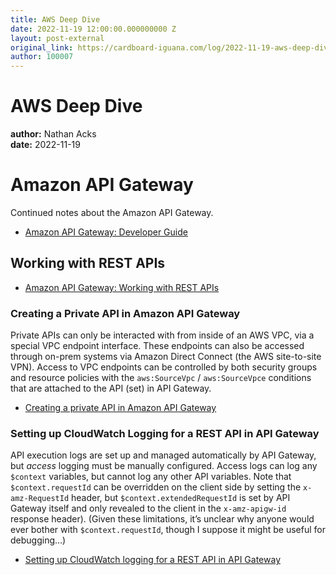 ```yaml
---
title: AWS Deep Dive
date: 2022-11-19 12:00:00.000000000 Z
layout: post-external
original_link: https://cardboard-iguana.com/log/2022-11-19-aws-deep-dive.html
author: 100007
---
```


# AWS Deep Dive

**author:** Nathan Acks  
**date:** 2022-11-19

# Amazon API Gateway

Continued notes about the Amazon API Gateway.

- [Amazon API Gateway: Developer Guide](https://docs.aws.amazon.com/apigateway/latest/developerguide/welcome.html)

## Working with REST APIs

- [Amazon API Gateway: Working with REST APIs](https://docs.aws.amazon.com/apigateway/latest/developerguide/apigateway-rest-api.html)

### Creating a Private API in Amazon API Gateway

Private APIs can only be interacted with from inside of an AWS VPC, via a special VPC endpoint interface. These endpoints can also be accessed through on-prem systems via Amazon Direct Connect (the AWS site-to-site VPN). Access to VPC endpoints can be controlled by both security groups and resource policies with the `aws:SourceVpc` / `aws:SourceVpce` conditions that are attached to the API (set) in API Gateway.

- [Creating a private API in Amazon API Gateway](https://docs.aws.amazon.com/apigateway/latest/developerguide/apigateway-private-apis.html)

### Setting up CloudWatch Logging for a REST API in API Gateway

API execution logs are set up and managed automatically by API Gateway, but _access_ logging must be manually configured. Access logs can log any `$context` variables, but cannot log any other API variables. Note that `$context.requestId` can be overridden on the client side by setting the `x-amz-RequestId` header, but `$context.extendedRequestId` is set by API Gateway itself and only revealed to the client in the `x-amz-apigw-id` response header). (Given these limitations, it’s unclear why anyone would ever bother with `$context.requestId`, though I suppose it might be useful for debugging…)

- [Setting up CloudWatch logging for a REST API in API Gateway](https://docs.aws.amazon.com/apigateway/latest/developerguide/set-up-logging.html)
